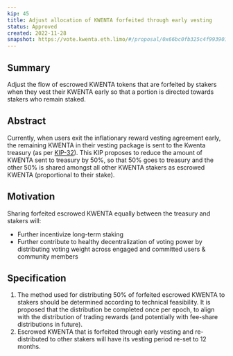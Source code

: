 ```yaml
---
kip: 45
title: Adjust allocation of KWENTA forfeited through early vesting
status: Approved
created: 2022-11-28
snapshot: https://vote.kwenta.eth.limo/#/proposal/0x66bc0fb325c4f993901493c33379776d223737d8bd823fbe1dbd80b3ff2d407a
---
```


## Summary

Adjust the flow of escrowed KWENTA tokens that are forfeited by stakers when they vest their KWENTA early so that a portion is directed towards stakers who remain staked.

## Abstract

Currently, when users exit the inflationary reward vesting agreement early, the remaining KWENTA in their vesting package is sent to the Kwenta treasury (as per [KIP-32](https://kips.kwenta.io/kips/kip-32/)). This KIP proposes to reduce the amount of KWENTA sent to treasury by 50%, so that 50% goes to treasury and the other 50% is shared amongst all other KWENTA stakers as escrowed KWENTA (proportional to their stake).

## Motivation

Sharing forfeited escrowed KWENTA equally between the treasury and stakers will:

- Further incentivize long-term staking
- Further contribute to healthy decentralization of voting power by distributing voting weight across engaged and committed users & community members

## Specification

1. The method used for distributing 50% of forfeited escrowed KWENTA to stakers should be determined according to technical feasibility. It is proposed that the distribution be completed once per epoch, to align with the distribution of trading rewards (and potentially with fee-share distributions in future).
2. Escrowed KWENTA that is forfeited through early vesting and re-distributed to other stakers will have its vesting period re-set to 12 months.
